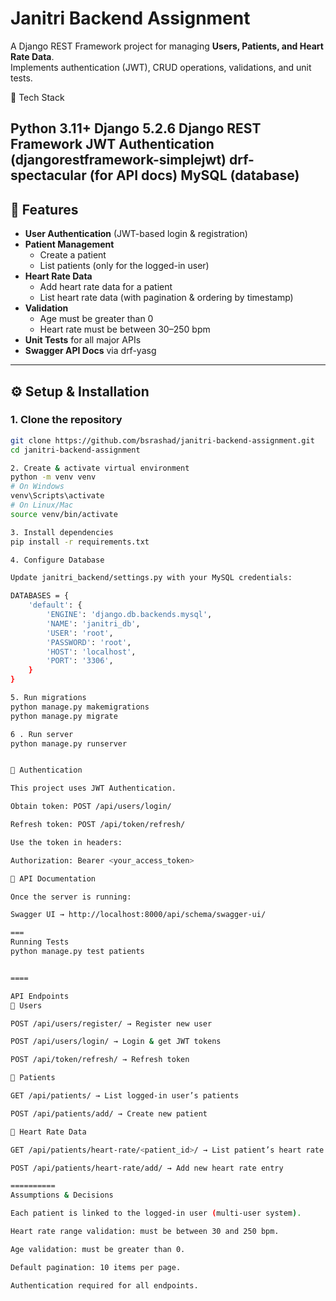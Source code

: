 # Janitri Backend Assignment

A Django REST Framework project for managing **Users, Patients, and Heart Rate Data**.  
Implements authentication (JWT), CRUD operations, validations, and unit tests.

🚀 Tech Stack

Python 3.11+
Django 5.2.6
Django REST Framework
JWT Authentication (djangorestframework-simplejwt)
drf-spectacular (for API docs)
MySQL (database)
---

## 🚀 Features
- **User Authentication** (JWT-based login & registration)
- **Patient Management**
  - Create a patient
  - List patients (only for the logged-in user)
- **Heart Rate Data**
  - Add heart rate data for a patient
  - List heart rate data (with pagination & ordering by timestamp)
- **Validation**
  - Age must be greater than 0
  - Heart rate must be between 30–250 bpm
- **Unit Tests** for all major APIs
- **Swagger API Docs** via drf-yasg

---

## ⚙️ Setup & Installation

### 1. Clone the repository
```bash
git clone https://github.com/bsrashad/janitri-backend-assignment.git
cd janitri-backend-assignment

2. Create & activate virtual environment
python -m venv venv
# On Windows
venv\Scripts\activate
# On Linux/Mac
source venv/bin/activate

3. Install dependencies
pip install -r requirements.txt

4. Configure Database

Update janitri_backend/settings.py with your MySQL credentials:

DATABASES = {
    'default': {
        'ENGINE': 'django.db.backends.mysql',
        'NAME': 'janitri_db',
        'USER': 'root',
        'PASSWORD': 'root',
        'HOST': 'localhost',
        'PORT': '3306',
    }
}

5️. Run migrations
python manage.py makemigrations
python manage.py migrate

6 . Run server
python manage.py runserver


🔑 Authentication

This project uses JWT Authentication.

Obtain token: POST /api/users/login/

Refresh token: POST /api/token/refresh/

Use the token in headers:

Authorization: Bearer <your_access_token>

📖 API Documentation

Once the server is running:

Swagger UI → http://localhost:8000/api/schema/swagger-ui/

===
Running Tests
python manage.py test patients


====

API Endpoints
🔹 Users

POST /api/users/register/ → Register new user

POST /api/users/login/ → Login & get JWT tokens

POST /api/token/refresh/ → Refresh token

🔹 Patients

GET /api/patients/ → List logged-in user’s patients

POST /api/patients/add/ → Create new patient

🔹 Heart Rate Data

GET /api/patients/heart-rate/<patient_id>/ → List patient’s heart rate data

POST /api/patients/heart-rate/add/ → Add new heart rate entry

==========
Assumptions & Decisions

Each patient is linked to the logged-in user (multi-user system).

Heart rate range validation: must be between 30 and 250 bpm.

Age validation: must be greater than 0.

Default pagination: 10 items per page.

Authentication required for all endpoints.